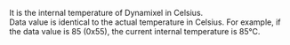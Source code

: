 It is the internal temperature of Dynamixel in Celsius.  
Data value is identical to the actual temperature in Celsius. For example, if the data value is 85 (0x55), the current internal temperature is 85&deg;C.

